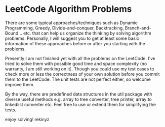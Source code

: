LeetCode Algorithm Problems
=========================

There are some typical approaches/techniques such as Dynamic Programming, Greedy, Divide-and-conquer, Backtracking, Branch-and-Bound... etc. that can help us organize the thinking by solving algorithm problems. Personally, I will suggest you to get at least some basic information of these approaches before or after you starting with the problems.

Presently I am not finished yet with all the problems on the LeetCode. I've tried to solve them with possible good time and space complexity (no warranty, I am still working on it). Though you could use my test cases to check more or less the correctness of your own solution before you commit them to the LeetCode. The unit tests are not perfect either, so welcome improve them.

By the way, there are predefined data structures in the util package with diverse useful methods e.g. array to tree converter, tree printer, array to linkedlist converter etc. Feel free to use or extend them for simplifying the tests.

enjoy solving!
rekinyz
